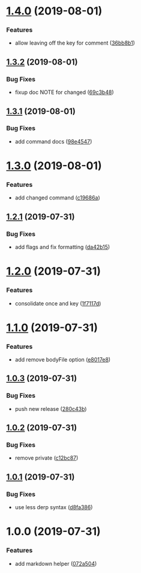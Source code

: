 # [1.4.0](https://github.com/RichiCoder1/jenkins-github-helpers/compare/v1.3.2...v1.4.0) (2019-08-01)


### Features

* allow leaving off the key for comment ([36bb8b1](https://github.com/RichiCoder1/jenkins-github-helpers/commit/36bb8b1))

## [1.3.2](https://github.com/RichiCoder1/jenkins-github-helpers/compare/v1.3.1...v1.3.2) (2019-08-01)


### Bug Fixes

* fixup doc NOTE for changed ([69c3b48](https://github.com/RichiCoder1/jenkins-github-helpers/commit/69c3b48))

## [1.3.1](https://github.com/RichiCoder1/jenkins-github-helpers/compare/v1.3.0...v1.3.1) (2019-08-01)


### Bug Fixes

* add command docs ([98e4547](https://github.com/RichiCoder1/jenkins-github-helpers/commit/98e4547))

# [1.3.0](https://github.com/RichiCoder1/jenkins-github-helpers/compare/v1.2.1...v1.3.0) (2019-08-01)


### Features

* add changed command ([c19686a](https://github.com/RichiCoder1/jenkins-github-helpers/commit/c19686a))

## [1.2.1](https://github.com/RichiCoder1/jenkins-github-helpers/compare/v1.2.0...v1.2.1) (2019-07-31)


### Bug Fixes

* add flags and fix formatting ([da42b15](https://github.com/RichiCoder1/jenkins-github-helpers/commit/da42b15))

# [1.2.0](https://github.com/RichiCoder1/jenkins-github-helpers/compare/v1.1.0...v1.2.0) (2019-07-31)


### Features

* consolidate once and key ([1f7117d](https://github.com/RichiCoder1/jenkins-github-helpers/commit/1f7117d))

# [1.1.0](https://github.com/RichiCoder1/jenkins-github-helpers/compare/v1.0.3...v1.1.0) (2019-07-31)


### Features

* add remove bodyFile option ([e8017e8](https://github.com/RichiCoder1/jenkins-github-helpers/commit/e8017e8))

## [1.0.3](https://github.com/RichiCoder1/jenkins-github-helpers/compare/v1.0.2...v1.0.3) (2019-07-31)


### Bug Fixes

* push new release ([280c43b](https://github.com/RichiCoder1/jenkins-github-helpers/commit/280c43b))

## [1.0.2](https://github.com/RichiCoder1/jenkins-github-helpers/compare/v1.0.1...v1.0.2) (2019-07-31)


### Bug Fixes

* remove private ([c12bc87](https://github.com/RichiCoder1/jenkins-github-helpers/commit/c12bc87))

## [1.0.1](https://github.com/RichiCoder1/jenkins-github-helpers/compare/v1.0.0...v1.0.1) (2019-07-31)


### Bug Fixes

* use less derp syntax ([d8fa386](https://github.com/RichiCoder1/jenkins-github-helpers/commit/d8fa386))

# 1.0.0 (2019-07-31)


### Features

* add markdown helper ([072a504](https://github.com/RichiCoder1/jenkins-github-helpers/commit/072a504))
